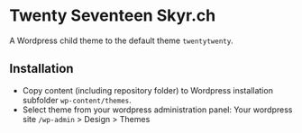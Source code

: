 # Twenty Seventeen Skyr.ch

A Wordpress child theme to the default theme `twentytwenty`.

## Installation

- Copy content (including repository folder) to Wordpress installation subfolder `wp-content/themes`.
- Select theme from your wordpress administration panel: Your wordpress site `/wp-admin` > Design > Themes
